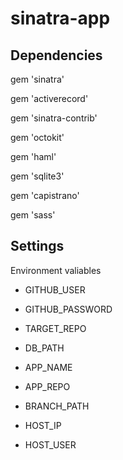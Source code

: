 sinatra-app
=================

## Dependencies

gem 'sinatra'

gem 'activerecord'

gem 'sinatra-contrib'

gem 'octokit'

gem 'haml'

gem 'sqlite3'

gem 'capistrano'

gem 'sass'


## Settings
Environment valiables

- GITHUB_USER
- GITHUB_PASSWORD
- TARGET_REPO
- DB_PATH

- APP_NAME
- APP_REPO
- BRANCH_PATH
- HOST_IP
- HOST_USER

